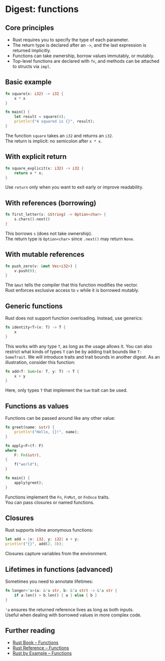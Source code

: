 # Digest: functions

## Core principles
- Rust requires you to specify the type of each parameter.
- The return type is declared after an `->`, and the last expression is returned implicitly.
- Functions can take ownership, borrow values immutably, or mutably.
- Top-level functions are declared with `fn`, and methods can be attached to structs via `impl`.

## Basic example
```rust
fn square(x: i32) -> i32 {
    x * x
}

fn main() {
    let result = square(4);
    println!("4 squared is {}", result);
}
```

The function `square` takes an `i32` and returns an `i32`.  
The return is implicit: no semicolon after `x * x`.

## With explicit return
```rust
fn square_explicit(x: i32) -> i32 {
    return x * x;
}
```

Use `return` only when you want to exit early or improve readability.

## With references (borrowing)
```rust
fn first_letter(s: &String) -> Option<char> {
    s.chars().next()
}
```

This borrows `s` (does not take ownership).  
The return type is `Option<char>` since `.next()` may return `None`.

## With mutable references
```rust
fn push_zero(v: &mut Vec<i32>) {
    v.push(0);
}
```

The `&mut` tells the compiler that this function modifies the vector.  
Rust enforces exclusive access to `v` while it is borrowed mutably.

## Generic functions
Rust does not support function overloading. Instead, use generics:
```rust
fn identity<T>(x: T) -> T {
    x
}
```

This works with any type `T`, as long as the usage allows it. You can also restrict what kinds of types `T` can be by adding trait bounds like `T: SomeTrait`.
We will introduce traits and trait bounds in another digest. As an illustration, consider this function:
```rust
fn add<T: Sum>(x: T, y: T) -> T {
    x + y
}
```
Here, only types `T` that implement the `Sum` trait can be used.

## Functions as values
Functions can be passed around like any other value:
```rust
fn greet(name: &str) {
    println!("Hello, {}!", name);
}

fn apply<F>(f: F)
where
    F: Fn(&str),
{
    f("world");
}

fn main() {
    apply(greet);
}
```

Functions implement the `Fn`, `FnMut`, or `FnOnce` traits.  
You can pass closures or named functions.

## Closures
Rust supports inline anonymous functions:
```rust
let add = |x: i32, y: i32| x + y;
println!("{}", add(2, 3));
```

Closures capture variables from the environment.

## Lifetimes in functions (advanced)
Sometimes you need to annotate lifetimes:
```rust
fn longer<'a>(a: &'a str, b: &'a str) -> &'a str {
    if a.len() > b.len() { a } else { b }
}
```

`'a` ensures the returned reference lives as long as both inputs.  
Useful when dealing with borrowed values in more complex code.

## Further reading
- [Rust Book – Functions](https://doc.rust-lang.org/book/ch03-03-how-functions-work.html)
- [Rust Reference – Functions](https://doc.rust-lang.org/reference/items/functions.html)
- [Rust by Example – Functions](https://doc.rust-lang.org/rust-by-example/fn.html)
